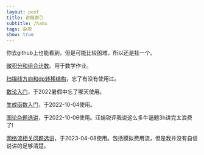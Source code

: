 ```yaml
---
layout: post
title: 讲稿索引
subtitle: /hanx
tags: 杂项
show: true
---
```


你去github上也能看到，但是可能比较困难，所以还是挂一个。

[微积分和组合计数](/slides/2021-10-09-math-homework.html)。用于数学作业。

[扫描线方向和dp转移结构](/slides/2022-01-06-sweepline-direction.html)，忘了有没有使用过。

[数论入门](/slides/2022-07-12-simple-number-theory.html)，于2022暑假中忘了哪天使用。

[生成函数入门](/slides/2022-07-12-simple-gf.html)，于2022-10-04使用。

[图论杂题选讲](/slides/2022-10-06-graph-theory.html)，于2022-10-06使用。汪娟锐评我说这么多牛逼题3h讲完太浪费了!

[网络流相关问题选讲](/slides/2023-04-08-flow.html)，于2023-04-08使用。包括模拟费用流，但是我并没有自信说讲的足够清楚。


